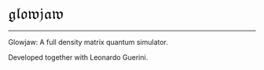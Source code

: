 ![alt text](resources/glowjaw_logo.png "Logo Title Text 1")

****************************************************
Glowjaw: A full density matrix quantum simulator.

Developed together with Leonardo Guerini.